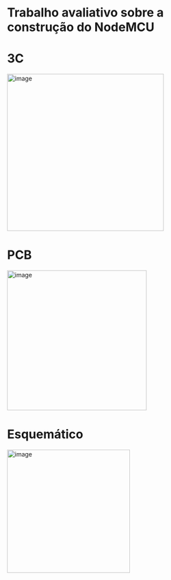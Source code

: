# Trabalho avaliativo sobre a construção do NodeMCU

# 3C
<img width="366" alt="image" src="https://github.com/PlayerDoni/node_MCU/assets/125417940/6cee5c0f-14e8-4575-9b6f-b1d33219013b">

# PCB
<img width="326" alt="image" src="https://github.com/PlayerDoni/node_MCU/assets/125417940/99376a68-0ab1-471e-82b3-89be1a97fc42">

# Esquemático
<img width="287" alt="image" src="https://github.com/PlayerDoni/node_MCU/assets/125417940/1791eba7-f950-44cd-92d9-bb27603a8b6b">

